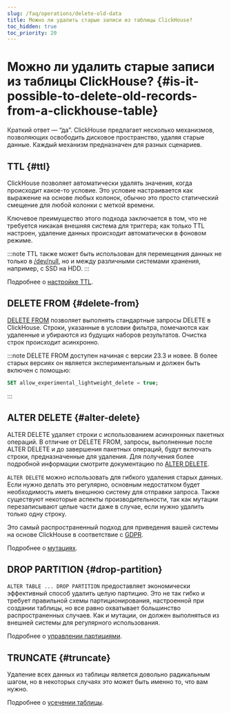 ```yaml
---
slug: /faq/operations/delete-old-data
title: Можно ли удалить старые записи из таблицы ClickHouse?
toc_hidden: true
toc_priority: 20
---
```



# Можно ли удалить старые записи из таблицы ClickHouse? {#is-it-possible-to-delete-old-records-from-a-clickhouse-table}

Краткий ответ — “да”. ClickHouse предлагает несколько механизмов, позволяющих освободить дисковое пространство, удаляя старые данные. Каждый механизм предназначен для разных сценариев.

## TTL {#ttl}

ClickHouse позволяет автоматически удалять значения, когда происходит какое-то условие. Это условие настраивается как выражение на основе любых колонок, обычно это просто статический смещение для любой колонки с меткой времени.

Ключевое преимущество этого подхода заключается в том, что не требуется никакая внешняя система для триггера; как только TTL настроен, удаление данных происходит автоматически в фоновом режиме.

:::note
TTL также может быть использован для перемещения данных не только в [/dev/null](https://en.wikipedia.org/wiki/Null_device), но и между различными системами хранения, например, с SSD на HDD.
:::

Подробнее о [настройке TTL](../../engines/table-engines/mergetree-family/mergetree.md#table_engine-mergetree-ttl).

## DELETE FROM {#delete-from}
[DELETE FROM](/sql-reference/statements/delete.md) позволяет выполнять стандартные запросы DELETE в ClickHouse. Строки, указанные в условии фильтра, помечаются как удаленные и убираются из будущих наборов результатов. Очистка строк происходит асинхронно.

:::note
DELETE FROM доступен начиная с версии 23.3 и новее. В более старых версиях он является экспериментальным и должен быть включен с помощью:
```sql
SET allow_experimental_lightweight_delete = true;
```
:::

## ALTER DELETE {#alter-delete}

ALTER DELETE удаляет строки с использованием асинхронных пакетных операций. В отличие от DELETE FROM, запросы, выполненные после ALTER DELETE и до завершения пакетных операций, будут включать строки, предназначенные для удаления. Для получения более подробной информации смотрите документацию по [ALTER DELETE](/sql-reference/statements/alter/delete.md).

`ALTER DELETE` можно использовать для гибкого удаления старых данных. Если нужно делать это регулярно, основным недостатком будет необходимость иметь внешнюю систему для отправки запроса. Также существуют некоторые аспекты производительности, так как мутации перезаписывают целые части даже в случае, если нужно удалить только одну строку.

Это самый распространенный подход для приведения вашей системы на основе ClickHouse в соответствие с [GDPR](https://gdpr-info.eu).

Подробнее о [мутациях](/sql-reference/statements/alter#mutations).

## DROP PARTITION {#drop-partition}

`ALTER TABLE ... DROP PARTITION` предоставляет экономически эффективный способ удалить целую партицию. Это не так гибко и требует правильной схемы партиционирования, настроенной при создании таблицы, но все равно охватывает большинство распространенных случаев. Как и мутации, он должен выполняться из внешней системы для регулярного использования.

Подробнее о [управлении партициями](/sql-reference/statements/alter/partition).

## TRUNCATE {#truncate}

Удаление всех данных из таблицы является довольно радикальным шагом, но в некоторых случаях это может быть именно то, что вам нужно.

Подробнее о [усечении таблицы](/sql-reference/statements/truncate.md).
